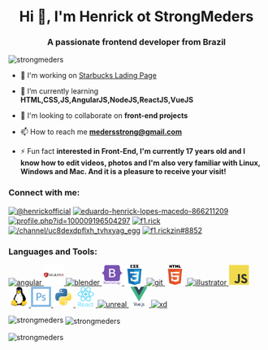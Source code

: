 <h1 align="center">Hi 👋, I'm Henrick ot StrongMeders</h1>
<h3 align="center">A passionate frontend developer from Brazil</h3>

<p align="left"> <img src="https://komarev.com/ghpvc/?username=strongmeders&label=Profile%20views&color=76d2e5&style=flat" alt="strongmeders" /> </p>

- 📝 I'm working on [Starbucks Lading Page](https://strongmeders.github.io/Stabucks-landing-page/)

- 🌱 I’m currently learning **HTML,CSS,JS,AngularJS,NodeJS,ReactJS,VueJS**

- 👯 I'm looking to collaborate on **front-end projects**

- 📫 How to reach me **medersstrong@gmail.com**

- ⚡ Fun fact **interested in Front-End, I'm currently 17 years old and I know how to edit videos, photos and I'm also very familiar with Linux, Windows and Mac. And it is a pleasure to receive your visit!**

<h3 align="left">Connect with me:</h3>
<p align="left">
<a href="https://twitter.com/@henrickofficial" target="blank"><img align="center" src="https://raw.githubusercontent.com/rahuldkjain/github-profile-readme-generator/master/src/images/icons/Social/twitter.svg" alt="@henrickofficial" height="30" width="40" /></a>
<a href="https://linkedin.com/in/eduardo-henrick-lopes-macedo-866211209" target="blank"><img align="center" src="https://raw.githubusercontent.com/rahuldkjain/github-profile-readme-generator/master/src/images/icons/Social/linked-in-alt.svg" alt="eduardo-henrick-lopes-macedo-866211209" height="30" width="40" /></a>
<a href="https://fb.com/profile.php?id=100009196504297" target="blank"><img align="center" src="https://raw.githubusercontent.com/rahuldkjain/github-profile-readme-generator/master/src/images/icons/Social/facebook.svg" alt="profile.php?id=100009196504297" height="30" width="40" /></a>
<a href="https://instagram.com/f1.rick" target="blank"><img align="center" src="https://raw.githubusercontent.com/rahuldkjain/github-profile-readme-generator/master/src/images/icons/Social/instagram.svg" alt="f1.rick" height="30" width="40" /></a>
<a href="https://www.youtube.com/channel/UC8DEXDpFLXH_tvhXYaG_egg" target="blank"><img align="center" src="https://raw.githubusercontent.com/rahuldkjain/github-profile-readme-generator/master/src/images/icons/Social/youtube.svg" alt="/channel/uc8dexdpflxh_tvhxyag_egg" height="30" width="40" /></a>
<a href="https://discord.gg/f1.rickzin#8852" target="blank"><img align="center" src="https://raw.githubusercontent.com/rahuldkjain/github-profile-readme-generator/master/src/images/icons/Social/discord.svg" alt="f1.rickzin#8852" height="30" width="40" /></a>
</p>

<h3 align="left">Languages and Tools:</h3>
<p align="left"> <a href="https://angular.io" target="_blank" rel="noreferrer"> <img src="https://angular.io/assets/images/logos/angular/angular.svg" alt="angular" width="40" height="40"/> </a> <a href="https://angular.io" target="_blank" rel="noreferrer"> <img src="https://raw.githubusercontent.com/devicons/devicon/master/icons/angularjs/angularjs-original-wordmark.svg" alt="angularjs" width="40" height="40"/> </a> <a href="https://www.blender.org/" target="_blank" rel="noreferrer"> <img src="https://download.blender.org/branding/community/blender_community_badge_white.svg" alt="blender" width="40" height="40"/> </a> <a href="https://getbootstrap.com" target="_blank" rel="noreferrer"> <img src="https://raw.githubusercontent.com/devicons/devicon/master/icons/bootstrap/bootstrap-plain-wordmark.svg" alt="bootstrap" width="40" height="40"/> </a> <a href="https://www.w3schools.com/css/" target="_blank" rel="noreferrer"> <img src="https://raw.githubusercontent.com/devicons/devicon/master/icons/css3/css3-original-wordmark.svg" alt="css3" width="40" height="40"/> </a> <a href="https://git-scm.com/" target="_blank" rel="noreferrer"> <img src="https://www.vectorlogo.zone/logos/git-scm/git-scm-icon.svg" alt="git" width="40" height="40"/> </a> <a href="https://www.w3.org/html/" target="_blank" rel="noreferrer"> <img src="https://raw.githubusercontent.com/devicons/devicon/master/icons/html5/html5-original-wordmark.svg" alt="html5" width="40" height="40"/> </a> <a href="https://www.adobe.com/in/products/illustrator.html" target="_blank" rel="noreferrer"> <img src="https://www.vectorlogo.zone/logos/adobe_illustrator/adobe_illustrator-icon.svg" alt="illustrator" width="40" height="40"/> </a> <a href="https://developer.mozilla.org/en-US/docs/Web/JavaScript" target="_blank" rel="noreferrer"> <img src="https://raw.githubusercontent.com/devicons/devicon/master/icons/javascript/javascript-original.svg" alt="javascript" width="40" height="40"/> </a> <a href="https://www.linux.org/" target="_blank" rel="noreferrer"> <img src="https://raw.githubusercontent.com/devicons/devicon/master/icons/linux/linux-original.svg" alt="linux" width="40" height="40"/> </a> <a href="https://www.photoshop.com/en" target="_blank" rel="noreferrer"> <img src="https://raw.githubusercontent.com/devicons/devicon/master/icons/photoshop/photoshop-line.svg" alt="photoshop" width="40" height="40"/> </a> <a href="https://www.python.org" target="_blank" rel="noreferrer"> <img src="https://raw.githubusercontent.com/devicons/devicon/master/icons/python/python-original.svg" alt="python" width="40" height="40"/> </a> <a href="https://reactjs.org/" target="_blank" rel="noreferrer"> <img src="https://raw.githubusercontent.com/devicons/devicon/master/icons/react/react-original-wordmark.svg" alt="react" width="40" height="40"/> </a> <a href="https://unrealengine.com/" target="_blank" rel="noreferrer"> <img src="https://raw.githubusercontent.com/kenangundogan/fontisto/036b7eca71aab1bef8e6a0518f7329f13ed62f6b/icons/svg/brand/unreal-engine.svg" alt="unreal" width="40" height="40"/> </a> <a href="https://vuejs.org/" target="_blank" rel="noreferrer"> <img src="https://raw.githubusercontent.com/devicons/devicon/master/icons/vuejs/vuejs-original-wordmark.svg" alt="vuejs" width="40" height="40"/> </a> <a href="https://www.adobe.com/products/xd.html" target="_blank" rel="noreferrer"> <img src="https://cdn.worldvectorlogo.com/logos/adobe-xd.svg" alt="xd" width="40" height="40"/> </a> </p>

<p><img align="left" src="https://github-readme-stats.vercel.app/api/top-langs?username=strongmeders&show_icons=true&theme=dark&hide_border=true&locale=en&layout=compact" alt="strongmeders" /></p>

<p>&nbsp;<img align="center" src="https://github-readme-stats.vercel.app/api?username=strongmeders&show_icons=true&theme=dark&title_color=ffffff&text_color=ffffff&hide_border=true&locale=en" alt="strongmeders" /></p>

<p><img align="center" src="https://github-readme-streak-stats.herokuapp.com/?user=strongmeders&theme=dark" alt="strongmeders" /></p>

